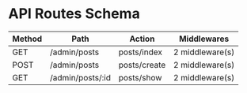 # API Routes Schema

| Method | Path | Action | Middlewares |
|--------|------|--------|------------|
| GET | /admin/posts | posts/index | 2 middleware(s) |
| POST | /admin/posts | posts/create | 2 middleware(s) |
| GET | /admin/posts/:id | posts/show | 2 middleware(s) |